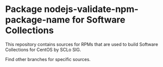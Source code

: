 # Package nodejs-validate-npm-package-name for Software Collections

This repository contains sources for RPMs that are used
to build Software Collections for CentOS by SCLo SIG.

Find other branches for specific sources.
